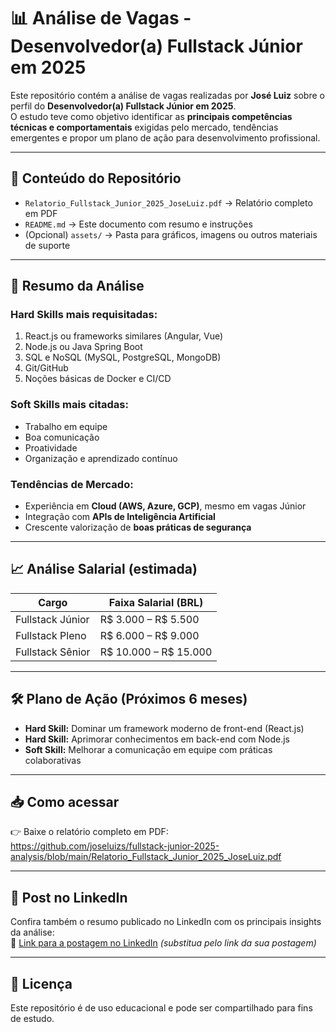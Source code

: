 # 📊 Análise de Vagas - Desenvolvedor(a) Fullstack Júnior em 2025

Este repositório contém a análise de vagas realizadas por **José Luiz** sobre o perfil do **Desenvolvedor(a) Fullstack Júnior em 2025**.  
O estudo teve como objetivo identificar as **principais competências técnicas e comportamentais** exigidas pelo mercado, tendências emergentes e propor um plano de ação para desenvolvimento profissional.

---

## 📌 Conteúdo do Repositório
- `Relatorio_Fullstack_Junior_2025_JoseLuiz.pdf` → Relatório completo em PDF  
- `README.md` → Este documento com resumo e instruções  
- (Opcional) `assets/` → Pasta para gráficos, imagens ou outros materiais de suporte  

---

## 🔎 Resumo da Análise

### Hard Skills mais requisitadas:
1. React.js ou frameworks similares (Angular, Vue)  
2. Node.js ou Java Spring Boot  
3. SQL e NoSQL (MySQL, PostgreSQL, MongoDB)  
4. Git/GitHub  
5. Noções básicas de Docker e CI/CD  

### Soft Skills mais citadas:
- Trabalho em equipe  
- Boa comunicação  
- Proatividade  
- Organização e aprendizado contínuo  

### Tendências de Mercado:
- Experiência em **Cloud (AWS, Azure, GCP)**, mesmo em vagas Júnior  
- Integração com **APIs de Inteligência Artificial**  
- Crescente valorização de **boas práticas de segurança**  

---

## 📈 Análise Salarial (estimada)
| Cargo              | Faixa Salarial (BRL) |
|--------------------|-----------------------|
| Fullstack Júnior   | R$ 3.000 – R$ 5.500   |
| Fullstack Pleno    | R$ 6.000 – R$ 9.000   |
| Fullstack Sênior   | R$ 10.000 – R$ 15.000 |

---

## 🛠 Plano de Ação (Próximos 6 meses)
- **Hard Skill:** Dominar um framework moderno de front-end (React.js)  
- **Hard Skill:** Aprimorar conhecimentos em back-end com Node.js  
- **Soft Skill:** Melhorar a comunicação em equipe com práticas colaborativas  

---

## 📥 Como acessar
👉 Baixe o relatório completo em PDF:  
https://github.com/joseluizs/fullstack-junior-2025-analysis/blob/main/Relatorio_Fullstack_Junior_2025_JoseLuiz.pdf

---

## 📢 Post no LinkedIn
Confira também o resumo publicado no LinkedIn com os principais insights da análise:  
🔗 [Link para a postagem no LinkedIn](#) *(substitua pelo link da sua postagem)*

---

## 📄 Licença
Este repositório é de uso educacional e pode ser compartilhado para fins de estudo.  

